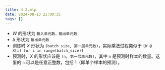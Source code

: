 ```yaml
---
title: 4.2.mlp
date: 2024-08-13 22:00:35
tags: []
---
```

- $W$ 的形状为 `输入单元数，输出单元数`
- $b$ 形状为 `输出单元数`
- 训练时 $X$ 形状为 `(batch_size, 第一层单元数)`，实际乘法过程类似于 `[W @ X[i] for i in range(batch_size)]`
- 预测时，$X$ 的形状应该是 `(n, 第一层单元数)`，其中 `n` 是预测时样本的数量。这里的 `n` 可以是任意正整数，包括 1（即单个样本的预测）。
